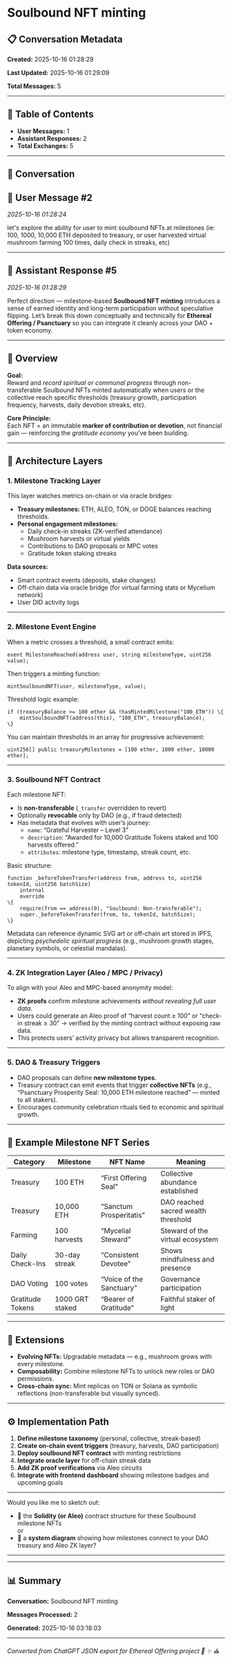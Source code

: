# Soulbound NFT minting

## 📋 Conversation Metadata

**Created:** 2025-10-16 01:28:29

**Last Updated:** 2025-10-16 01:29:09

**Total Messages:** 5

---

## 📑 Table of Contents

- **User Messages:** 1
- **Assistant Responses:** 2
- **Total Exchanges:** 5

---

## 💬 Conversation

## 👤 User Message #2

*2025-10-16 01:28:24*

let's explore the ability for user to mint soulbound NFTs at milestones (ie: 100, 1000, 10,000 ETH deposited to treasury, or user harvested virtual mushroom farming 100 times, daily check in streaks, etc)

---

## 🤖 Assistant Response #5

*2025-10-16 01:28:29*

Perfect direction — milestone-based **Soulbound NFT minting** introduces a sense of earned identity and long-term participation without speculative flipping. Let’s break this down conceptually and technically for **Ethereal Offering / Psanctuary** so you can integrate it cleanly across your DAO + token economy.

---

## 🌱 Overview

**Goal:**  
Reward and *record spiritual or communal progress* through non-transferable Soulbound NFTs minted automatically when users or the collective reach specific thresholds (treasury growth, participation frequency, harvests, daily devotion streaks, etc).

**Core Principle:**  
Each NFT = an immutable **marker of contribution or devotion**, not financial gain — reinforcing the *gratitude economy* you’ve been building.

---

## 🧭 Architecture Layers

### 1. **Milestone Tracking Layer**
This layer watches metrics on-chain or via oracle bridges:
- **Treasury milestones:** ETH, ALEO, TON, or DOGE balances reaching thresholds.
- **Personal engagement milestones:**
  - Daily check-in streaks (ZK-verified attendance)
  - Mushroom harvests or virtual yields
  - Contributions to DAO proposals or MPC votes
  - Gratitude token staking streaks

**Data sources:**
- Smart contract events (deposits, stake changes)
- Off-chain data via oracle bridge (for virtual farming stats or Mycelium network)
- User DID activity logs

---

### 2. **Milestone Event Engine**
When a metric crosses a threshold, a small contract emits:
```solidity
event MilestoneReached(address user, string milestoneType, uint256 value);
```
Then triggers a minting function:
```solidity
mintSoulboundNFT(user, milestoneType, value);
```
Threshold logic example:
```solidity
if (treasuryBalance >= 100 ether && !hasMintedMilestone("100_ETH")) \{
    mintSoulboundNFT(address(this), "100_ETH", treasuryBalance);
\}
```
You can maintain thresholds in an array for progressive achievement:
```solidity
uint256[] public treasuryMilestones = [100 ether, 1000 ether, 10000 ether];
```
---

### 3. **Soulbound NFT Contract**

Each milestone NFT:
- Is **non-transferable** (`_transfer` overridden to revert)
- Optionally **revocable** only by DAO (e.g., if fraud detected)
- Has metadata that evolves with user’s journey:
  - `name`: “Grateful Harvester – Level 3”
  - `description`: “Awarded for 10,000 Gratitude Tokens staked and 100 harvests offered.”
  - `attributes`: milestone type, timestamp, streak count, etc.

Basic structure:
```solidity
function _beforeTokenTransfer(address from, address to, uint256 tokenId, uint256 batchSize)
    internal
    override
\{
    require(from == address(0), "Soulbound: Non-transferable");
    super._beforeTokenTransfer(from, to, tokenId, batchSize);
\}
```
Metadata can reference dynamic SVG art or off-chain art stored in IPFS, depicting *psychedelic spiritual progress* (e.g., mushroom growth stages, planetary symbols, or celestial mandalas).

---

### 4. **ZK Integration Layer (Aleo / MPC / Privacy)**
To align with your Aleo and MPC-based anonymity model:
- **ZK proofs** confirm milestone achievements *without revealing full user data.*
- Users could generate an Aleo proof of “harvest count ≥ 100” or “check-in streak ≥ 30” → verified by the minting contract without exposing raw data.
- This protects users’ activity privacy but allows transparent recognition.

---

### 5. **DAO & Treasury Triggers**
- DAO proposals can define **new milestone types**.
- Treasury contract can emit events that trigger **collective NFTs** (e.g., “Psanctuary Prosperity Seal: 10,000 ETH milestone reached” — minted to all stakers).
- Encourages community celebration rituals tied to economic and spiritual growth.

---

## 🪷 Example Milestone NFT Series

| Category | Milestone | NFT Name | Meaning |
|-----------|------------|-----------|----------|
| Treasury | 100 ETH | “First Offering Seal” | Collective abundance established |
| Treasury | 10,000 ETH | “Sanctum Prosperitatis” | DAO reached sacred wealth threshold |
| Farming | 100 harvests | “Mycelial Steward” | Steward of the virtual ecosystem |
| Daily Check-Ins | 30-day streak | “Consistent Devotee” | Shows mindfulness and presence |
| DAO Voting | 100 votes | “Voice of the Sanctuary” | Governance participation |
| Gratitude Tokens | 1000 GRT staked | “Bearer of Gratitude” | Faithful staker of light |

---

## 🧩 Extensions

- **Evolving NFTs:** Upgradable metadata — e.g., mushroom grows with every milestone.
- **Composability:** Combine milestone NFTs to unlock new roles or DAO permissions.
- **Cross-chain sync:** Mint replicas on TON or Solana as symbolic reflections (non-transferable but visually synced).

---

## ⚙️ Implementation Path

1. **Define milestone taxonomy** (personal, collective, streak-based)
2. **Create on-chain event triggers** (treasury, harvests, DAO participation)
3. **Deploy soulbound NFT contract** with minting restrictions
4. **Integrate oracle layer** for off-chain streak data
5. **Add ZK proof verifications** via Aleo circuits
6. **Integrate with frontend dashboard** showing milestone badges and upcoming goals

---

Would you like me to sketch out:
- 🔸 the **Solidity (or Aleo)** contract structure for these Soulbound milestone NFTs  
or  
- 🔸 a **system diagram** showing how milestones connect to your DAO treasury and Aleo ZK layer?

---


---

## 📊 Summary

**Conversation:** Soulbound NFT minting

**Messages Processed:** 2

**Generated:** 2025-10-16 03:18:03

---

*Converted from ChatGPT JSON export for Ethereal Offering project*
*🍄 ✨ ⛪*
